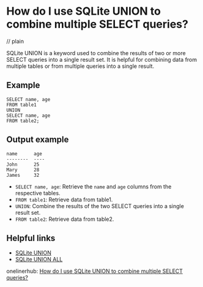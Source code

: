 # How do I use SQLite UNION to combine multiple SELECT queries?
// plain

SQLite UNION is a keyword used to combine the results of two or more SELECT queries into a single result set. It is helpful for combining data from multiple tables or from multiple queries into a single result.

## Example

```
SELECT name, age
FROM table1
UNION
SELECT name, age
FROM table2;
```

## Output example

```
name      age
--------  ----
John      25
Mary      28
James     32
```

- `SELECT name, age`: Retrieve the `name` and `age` columns from the respective tables.
- `FROM table1`: Retrieve data from table1.
- `UNION`: Combine the results of the two SELECT queries into a single result set.
- `FROM table2`: Retrieve data from table2.

## Helpful links
- [SQLite UNION](https://www.sqlitetutorial.net/sqlite-union/)
- [SQLite UNION ALL](https://www.sqlitetutorial.net/sqlite-union-all/)

onelinerhub: [How do I use SQLite UNION to combine multiple SELECT queries?](https://onelinerhub.com/sqlite/how-do-i-use-sqlite-union-to-combine-multiple-select-queries)